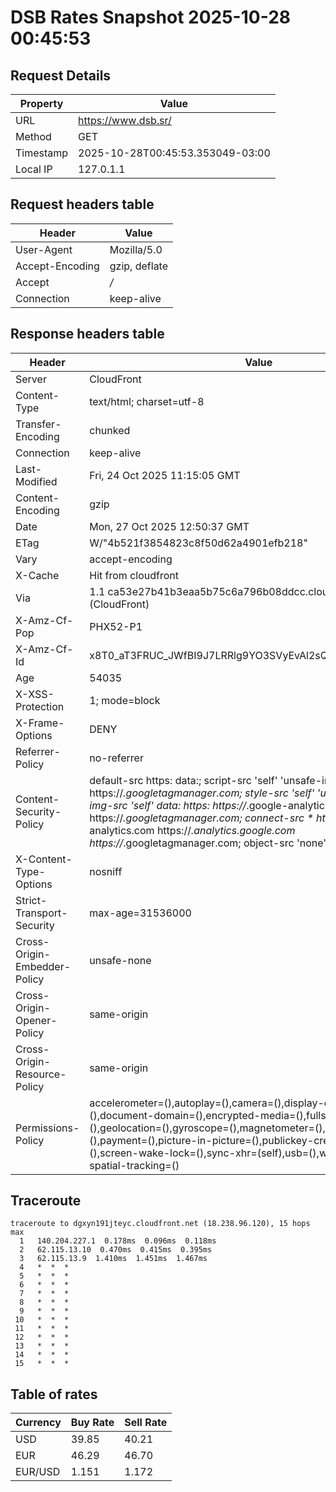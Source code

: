 # DSB Rates Snapshot 2025-10-28 00:45:53
## Request Details

| Property | Value |
|----------|-------|
| URL | https://www.dsb.sr/ |
| Method | GET |
| Timestamp | 2025-10-28T00:45:53.353049-03:00 |
| Local IP | 127.0.1.1 |
    
## Request headers table

| Header | Value |
|--------|-------|
| User-Agent | Mozilla/5.0 |
| Accept-Encoding | gzip, deflate |
| Accept | */* |
| Connection | keep-alive |

    
## Response headers table
| Header | Value |
|--------|-------|
| Server | CloudFront |
| Content-Type | text/html; charset=utf-8 |
| Transfer-Encoding | chunked |
| Connection | keep-alive |
| Last-Modified | Fri, 24 Oct 2025 11:15:05 GMT |
| Content-Encoding | gzip |
| Date | Mon, 27 Oct 2025 12:50:37 GMT |
| ETag | W/"4b521f3854823c8f50d62a4901efb218" |
| Vary | accept-encoding |
| X-Cache | Hit from cloudfront |
| Via | 1.1 ca53e27b41b3eaa5b75c6a796b08ddcc.cloudfront.net (CloudFront) |
| X-Amz-Cf-Pop | PHX52-P1 |
| X-Amz-Cf-Id | x8T0_aT3FRUC_JWfBI9J7LRRlg9YO3SVyEvAl2sQYZg_Akr08p6PHw== |
| Age | 54035 |
| X-XSS-Protection | 1; mode=block |
| X-Frame-Options | DENY |
| Referrer-Policy | no-referrer |
| Content-Security-Policy | default-src https: data:; script-src 'self' 'unsafe-inline' https://*.googletagmanager.com; style-src 'self' 'unsafe-inline' data:; img-src 'self' data: https: https://*.google-analytics.com https://*.googletagmanager.com; connect-src * https://*.google-analytics.com https://*.analytics.google.com https://*.googletagmanager.com; object-src 'none' |
| X-Content-Type-Options | nosniff |
| Strict-Transport-Security | max-age=31536000 |
| Cross-Origin-Embedder-Policy | unsafe-none |
| Cross-Origin-Opener-Policy | same-origin |
| Cross-Origin-Resource-Policy | same-origin |
| Permissions-Policy | accelerometer=(),autoplay=(),camera=(),display-capture=(),document-domain=(),encrypted-media=(),fullscreen=(),geolocation=(),gyroscope=(),magnetometer=(),microphone=(),midi=(),payment=(),picture-in-picture=(),publickey-credentials-get=(),screen-wake-lock=(),sync-xhr=(self),usb=(),web-share=(),xr-spatial-tracking=() |

## Traceroute 

```
traceroute to dgxyn191jteyc.cloudfront.net (18.238.96.120), 15 hops max
  1   140.204.227.1  0.178ms  0.096ms  0.118ms 
  2   62.115.13.10  0.470ms  0.415ms  0.395ms 
  3   62.115.13.9  1.410ms  1.451ms  1.467ms 
  4   *  *  * 
  5   *  *  * 
  6   *  *  * 
  7   *  *  * 
  8   *  *  * 
  9   *  *  * 
 10   *  *  * 
 11   *  *  * 
 12   *  *  * 
 13   *  *  * 
 14   *  *  * 
 15   *  *  * 

```


## Table of rates

| Currency | Buy Rate | Sell Rate |
|----------|----------|-----------|
| USD | 39.85 | 40.21 |
| EUR | 46.29 | 46.70 |
| EUR/USD | 1.151 | 1.172 |

